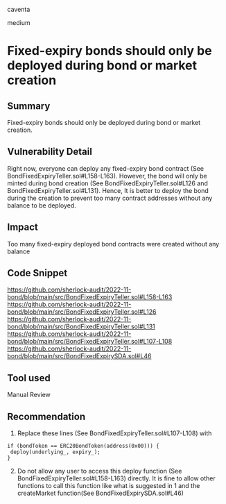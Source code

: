 caventa

medium

# Fixed-expiry bonds should only be deployed during bond or market creation

## Summary
Fixed-expiry bonds should only be deployed during bond or market creation.

## Vulnerability Detail
Right now, everyone can deploy any fixed-expiry bond contract (See BondFixedExpiryTeller.sol#L158-L163). However, the bond will only be minted during bond creation (See BondFixedExpiryTeller.sol#L126 and BondFixedExpiryTeller.sol#L131). Hence, It is better to deploy the bond during the creation to prevent too many contract addresses without any balance to be deployed.

## Impact
Too many fixed-expiry deployed bond contracts were created without any balance

## Code Snippet
https://github.com/sherlock-audit/2022-11-bond/blob/main/src/BondFixedExpiryTeller.sol#L158-L163
https://github.com/sherlock-audit/2022-11-bond/blob/main/src/BondFixedExpiryTeller.sol#L126
https://github.com/sherlock-audit/2022-11-bond/blob/main/src/BondFixedExpiryTeller.sol#L131
https://github.com/sherlock-audit/2022-11-bond/blob/main/src/BondFixedExpiryTeller.sol#L107-L108
https://github.com/sherlock-audit/2022-11-bond/blob/main/src/BondFixedExpirySDA.sol#L46

## Tool used
Manual Review

## Recommendation
1. Replace these lines (See BondFixedExpiryTeller.sol#L107-L108) with
```solidity
if (bondToken == ERC20BondToken(address(0x00))) {
 deploy(underlying_, expiry_);
}
```
2. Do not allow any user to access this deploy function (See BondFixedExpiryTeller.sol#L158-L163) directly.  It is fine to allow other functions to call this function like what is suggested in 1 and the createMarket function(See BondFixedExpirySDA.sol#L46)